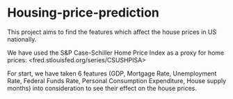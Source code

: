 # Housing-price-prediction

This project aims to find the features which affect the house prices in US nationally. 

We have used the S&P Case-Schiller Home Price Index as a proxy for home prices: <fred.stlouisfed.org/series/CSUSHPISA>

For start, we have taken 6 features (GDP, Mortgage Rate, Unemployment Rate, Federal Funds Rate, Personal Consumption Expenditure, House supply months) into consideration to see their effect on the house prices.
